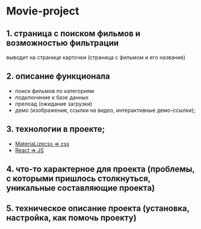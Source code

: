 
# Movie-project

## 1. страница с поиском фильмов и возможностью фильтрации

  выводит на странице карточки (страница с фильмом и его название)
  
## 2. описание функционала

+ поиск фильмов по категориям
+ подключение к базе данных
+ прелоад (ожидание загрузки)
+ демо (изображения, ссылки на видео, интерактивные демо-ссылки);

## 3. технологии в проекте;

  + [MateriaLizecss => css](https://materializecss.com/)
  + [React => JS](https://reactjs.org/)

## 4. что-то характерное для проекта (проблемы, с которыми пришлось столкнуться, уникальные составляющие проекта)

## 5. техническое описание проекта (установка, настройка, как помочь проекту)